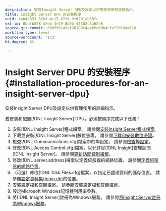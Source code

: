 ```yaml
---
description: 安裝Insight Server DPU及設定以供管理使用的詳細指示。
title: Insight Server DPU 的安裝程序
uuid: 4a04d333-3264-4c15-87fd-8fd201eb68fc
exl-id: 0bdfb598-d7eb-4e49-8d9b-4f362c3a62e8
source-git-commit: d9df90242ef96188f4e4b5e6d04cfef196b0a628
workflow-type: tm+mt
source-wordcount: '173'
ht-degree: 8%

---
```


# Insight Server DPU 的安裝程序{#installation-procedures-for-an-insight-server-dpu}

安裝Insight Server DPU及設定以供管理使用的詳細指示。

要安裝和配置[!DNL Insight Server] DPU，必須按順序完成以下任務：

1. 安裝[!DNL Insight Server]程式檔案。 請參閱[安裝Insight Server程式檔案](../../../../home/c-inst-svr/c-install-ins-svr/t-install-proc-inst-svr-dpu/t-install-prgm-files.md#task-1e6251fd39714186baa40d38f23d0088)。
1. 下載並安裝[!DNL Insight Server]數位憑證。 請參閱[下載和安裝數位憑證](../../../../home/c-inst-svr/c-install-ins-svr/t-install-proc-inst-svr-dpu/c-dnld-dgtl-cert/c-dnld-dgtl-cert.md#concept-4f79c240492f4e52b6375b4b3bbefa17)。
1. 檢查[!DNL Communications.cfg]檔案中的埠設定。 請參閱[檢查埠設定](../../../../home/c-inst-svr/c-install-ins-svr/t-install-proc-inst-svr-dpu/t-chk-pt-stgs.md#task-a91191b0a19e4437aa535a27c734ae64)。
1. 修改[!DNL Access Control.cfg]檔案，以允許從[!DNL Insight]管理訪問[!DNL Insight Server]。 請參閱[更新訪問控制檔案](../../../../home/c-inst-svr/c-install-ins-svr/t-install-proc-inst-svr-dpu/c-updt-accss-ctrl-file.md#concept-fb9aa0c0e0664c018528f56d01c4808d)。
1. 修改[!DNL server.address]檔案以定義伺服器的網路位置。 請參閱[定義伺服器的網路位置](../../../../home/c-inst-svr/c-install-ins-svr/t-install-proc-inst-svr-dpu/c-svrs-ntwk-loc/c-svrs-ntwk-loc.md#concept-87dd2aa3448c415ca1285bc445a8c649)。
1. （可選）修改[!DNL Disk Files.cfg]檔案，以指定已處理資料的儲存位置。 請參閱[設定資料集(temp.db)](../../../../home/c-inst-svr/c-install-ins-svr/t-install-proc-inst-svr-dpu/t-cfg-loc-dtst.md#task-f645eefecb154e679acbb480a07c1f0e)的位置。
1. 安裝設定檔和查閱檔案。 請參閱[安裝設定檔和查閱檔案](../../../../home/c-inst-svr/c-install-ins-svr/t-install-proc-inst-svr-dpu/c-install-prof-lkup-files.md#concept-1631895d09a14dc99316bf8cf166fdfc)。
1. 設定Microsoft Windows記憶體利用率參數。
1. 將[!DNL Insight Server]註冊為Windows服務。 請參閱[將Insight Server註冊為Windows服務](../../../../home/c-inst-svr/c-install-ins-svr/t-install-proc-inst-svr-dpu/c-reg-wdws-svc.md#concept-f2c7aa891d544a2595aa01d0d796a540)。
